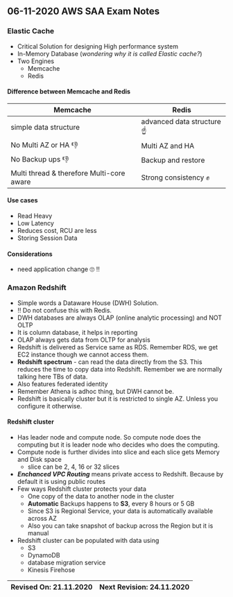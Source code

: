 ## 06-11-2020 AWS SAA Exam Notes

### Elastic Cache

* Critical Solution for designing High performance system
* In-Memory Database (_wondering why it is called Elastic cache?_)
* Two Engines
  * Memcache
  * Redis

#### Difference between Memcache and Redis

Memcache  | Redis
----------|----------
simple data structure | advanced data structure :point_up:
No Multi AZ or HA :thumbsdown: | Multi AZ and HA
No Backup ups :thumbsdown: | Backup and restore
Multi thread & therefore Multi-core aware | Strong consistency :fist:

#### Use cases

* Read Heavy
* Low Latency
* Reduces cost, RCU are less
* Storing Session Data

#### Considerations

* need application change :roll_eyes: :bangbang:

### Amazon Redshift

* Simple words a Dataware House (DWH) Solution.
* :bangbang: Do not confuse this with Redis.
* DWH databases are always OLAP (online analytic processing) and NOT OLTP
* It is column database, it helps in reporting
* OLAP always gets data from OLTP for analysis
* Redshift is delivered as Service same as RDS. Remember RDS, we get EC2 instance though we cannot access them.
* **Redshift spectrum** - can read the data directly from the S3. This reduces the time to copy data into Redshift. Remember we are normally talking here TBs of data.
* Also features federated identity
* Remember Athena is adhoc thing, but DWH cannot be.
* Redshift is basically cluster but it is restricted to single AZ. Unless you configure it otherwise.
  
#### Redshift cluster

* Has leader node and compute node. So compute node does the computing but it is leader node who decides who does the computing.
* Compute node is further divides into slice and each slice gets Memory and Disk space
  * slice can be 2, 4, 16 or 32 slices
* **_Enchanced VPC Routing_** means private access to Redshift. Because by default it is using public routes
* Few ways Redshift cluster protects your data
  * One copy of the data to another node in the cluster
  * **Automatic** Backups happens to **S3**, every 8 hours or 5 GB
  * Since S3 is Regional Service, your data is automatically available across AZ
  * Also you can take snapshot of backup across the Region but it is manual
* Redshift cluster can be populated with data using 
  * S3
  * DynamoDB
  * database migration service
  * Kinesis Firehose


Revised On: 21.11.2020 | Next Revision: 24.11.2020
-----------------------| -------------------------
